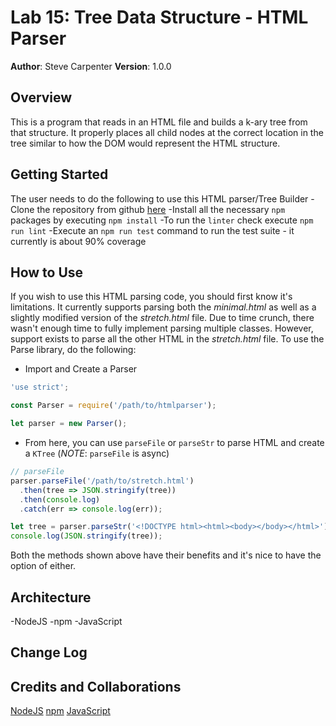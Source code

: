 # Lab 15: Tree Data Structure - HTML Parser

**Author**: Steve Carpenter
**Version**: 1.0.0

## Overview
This is a program that reads in an HTML file and builds a k-ary tree from that
structure. It properly places all child nodes at the correct location in the
tree similar to how the DOM would represent the HTML structure.

## Getting Started
The user needs to do the following to use this HTML parser/Tree Builder
-Clone the repository from github [here](https://github.com/stevegcarpenter/15-k-ary-trees)
-Install all the necessary `npm` packages by executing `npm install`
-To run the `linter` check execute `npm run lint`
-Execute an `npm run test` command to run the test suite - it currently is about 90% coverage

## How to Use
If you wish to use this HTML parsing code, you should first know it's
limitations. It currently supports parsing both the _minimal.html_ as well as a
slightly modified version of the _stretch.html_ file. Due to time crunch, there
wasn't enough time to fully implement parsing multiple classes. However,
support exists to parse all the other HTML in the _stretch.html_ file. To use
the Parse library, do the following:

- Import and Create a Parser
```js
'use strict';

const Parser = require('/path/to/htmlparser');

let parser = new Parser();
```

- From here, you can use `parseFile` or `parseStr` to parse HTML and create a `KTree` (_NOTE_: `parseFile` is async)
```js
// parseFile
parser.parseFile('/path/to/stretch.html')
  .then(tree => JSON.stringify(tree))
  .then(console.log)
  .catch(err => console.log(err));
```

```js
let tree = parser.parseStr('<!DOCTYPE html><html><body></body></html>');
console.log(JSON.stringify(tree));
```

Both the methods shown above have their benefits and it's nice to have the option of either.


## Architecture
-NodeJS
-npm
-JavaScript

## Change Log

## Credits and Collaborations
[NodeJS](https://nodejs.org)
[npm](https://www.npmjs.com/)
[JavaScript](https://www.javascript.com/)
